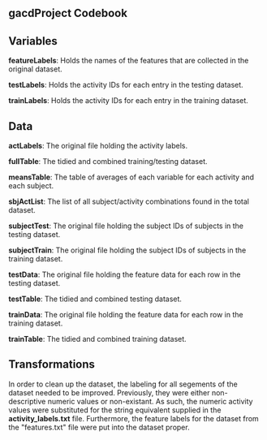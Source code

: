  
 gacdProject Codebook
 ---
 
 Variables
 ---
 
 **featureLabels**: Holds the names of the features that are collected in the original dataset.
 
 **testLabels**: Holds the activity IDs for each entry in the testing dataset.
 
 **trainLabels**: Holds the activity IDs for each entry in the training dataset.
 
 Data
 ---
 
 **actLabels**: The original file holding the activity labels.
 
 **fullTable**: The tidied and combined training/testing dataset.
 
 **meansTable**: The table of averages of each variable for each activity and each subject.
 
 **sbjActList**: The list of all subject/activity combinations found in the total dataset.
 
 **subjectTest**: The original file holding the subject IDs of subjects in the testing dataset.
 
 **subjectTrain**: The original file holding the subject IDs of subjects in the training dataset.
 
 **testData**: The original file holding the feature data for each row in the testing dataset.
 
 **testTable**: The tidied and combined testing dataset.
 
 **trainData**: The original file holding the feature data for each row in the training dataset.
 
 **trainTable**: The tidied and combined training dataset.
 
 Transformations
 ---
 
 In order to clean up the dataset, the labeling for all segements of the dataset needed to be improved. Previously, they were either non-descriptive numeric values or non-existant. As such, the numeric activity values were substituted for the string equivalent supplied in the **activity_labels.txt** file. Furthermore, the feature labels for the dataset from the "features.txt" file were put into the dataset proper.
